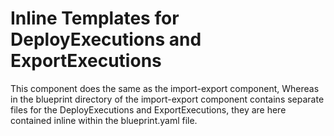 # Inline Templates for DeployExecutions and ExportExecutions

This component does the same as the import-export component, 
Whereas in the blueprint directory of the import-export component contains separate files for the
DeployExecutions and ExportExecutions, they are here contained inline within the blueprint.yaml file.
